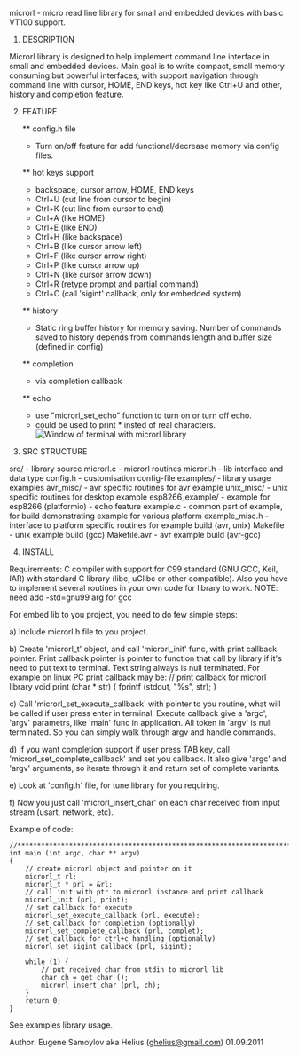 microrl - micro read line library for small and embedded devices with basic VT100 support.

1. DESCRIPTION

Microrl library is designed to help implement command line interface in small and embedded devices. Main goal is to write compact, small memory consuming but powerful interfaces, with support navigation through command line with cursor, HOME, END keys, hot key like Ctrl+U and other, history and completion feature.


2. FEATURE

	** config.h file
	 - Turn on/off feature for add functional/decrease memory via config files.

	** hot keys support
	 - backspace, cursor arrow, HOME, END keys
	 - Ctrl+U (cut line from cursor to begin) 
	 - Ctrl+K (cut line from cursor to end) 
	 - Ctrl+A (like HOME) 
	 - Ctrl+E (like END)
	 - Ctrl+H (like backspace)
	 - Ctrl+B (like cursor arrow left) 
	 - Ctrl+F (like cursor arrow right)
	 - Ctrl+P (like cursor arrow up)
	 - Ctrl+N (like cursor arrow down)
	 - Ctrl+R (retype prompt and partial command)
	 - Ctrl+C (call 'sigint' callback, only for embedded system)

	** history
	 - Static ring buffer history for memory saving. Number of commands saved to history depends from commands length and buffer size (defined in config)

	** completion
	 - via completion callback

	** echo
	 - use "microrl_set_echo" function to turn on or turn off echo.
	 - could be used to print * insted of real characters.
![Window of terminal with microrl library](https://s8.hostingkartinok.com/uploads/images/2017/12/62be1f601c0d64fcf142597c1610147d.png)  	 

3. SRC STRUCTURE

src/               - library source
  microrl.c        - microrl routines
  microrl.h        - lib interface and data type
  config.h         - customisation config-file
examples/          - library usage examples
  avr_misc/        - avr specific routines for avr example
  unix_misc/       - unix specific routines for desktop example
  esp8266_example/ - example for esp8266 (platformio) - echo feature
  example.c        - common part of example, for build  demonstrating example for various platform
  example_misc.h   - interface to platform specific routines for example build (avr, unix)
  Makefile         - unix example build (gcc)
  Makefile.avr     - avr example build (avr-gcc)


4. INSTALL

Requirements: C compiler with support for C99 standard (GNU GCC, Keil, IAR) with standard C library (libc, uClibc or other compatible). Also you have to implement several routines in your own code for library to work. 
NOTE: need add -std=gnu99 arg for gcc

For embed lib to you project, you need to do few simple steps:

a) Include microrl.h file to you project.

b) Create 'microrl_t' object, and call 'microrl_init' func, with print callback pointer. Print callback pointer is pointer to function that call by library if it's need to put text to terminal. Text string always is null terminated.
For example on linux PC print callback may be:
	// print callback for microrl library
	void print (char * str)
	{
		fprintf (stdout, "%s", str);
	}

c) Call 'microrl_set_execute_callback' with pointer to you routine, what will be called if user press enter in terminal. Execute callback give a 'argc', 'argv' parametrs, like 'main' func in application. All token in 'argv' is null terminated. So you can simply walk through argv and handle commands.

d) If you want completion support if user press TAB key, call 'microrl_set_complete_callback' and set you callback. It also give 'argc' and 'argv' arguments, so iterate through it and return set of complete variants. 

e) Look at 'config.h' file, for tune library for you requiring. 

f) Now you just call 'microrl_insert_char' on each char received from input stream (usart, network, etc).

Example of code:

	//*****************************************************************************
	int main (int argc, char ** argv)
	{
		// create microrl object and pointer on it
		microrl_t rl;
		microrl_t * prl = &rl;
		// call init with ptr to microrl instance and print callback
		microrl_init (prl, print);
		// set callback for execute
		microrl_set_execute_callback (prl, execute);
		// set callback for completion (optionally)
		microrl_set_complete_callback (prl, complet);
		// set callback for ctrl+c handling (optionally)
		microrl_set_sigint_callback (prl, sigint);
		
		while (1) {
			// put received char from stdin to microrl lib
			char ch = get_char ();
			microrl_insert_char (prl, ch);
		}
		return 0;
	}

See examples library usage.



Author: Eugene Samoylov aka Helius (ghelius@gmail.com) 
01.09.2011
